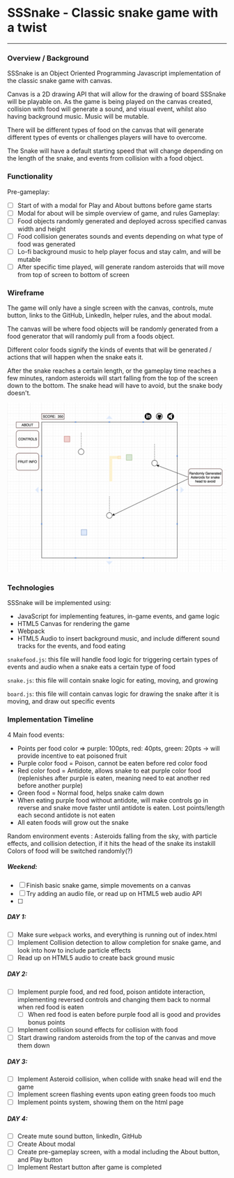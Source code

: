 # SSSnake - Classic snake game with a twist
---
### Overview / Background
SSSnake is an Object Oriented Programming Javascript implementation of the classic snake game with canvas.

Canvas is a 2D drawing API that will allow for the drawing of board SSSnake will be playable on. As the game is being played on the canvas created,  collision with food will generate a sound, and visual event, whilst also having background music. Music will be mutable.

There will be different types of food on the canvas that will generate different types of events or challenges players will have to overcome.

The Snake will have a default starting speed that will change depending on the length of the snake, and events from collision with a food object.
### Functionality

Pre-gameplay:
- [ ] Start of with a modal for Play and About buttons before game starts
- [ ] Modal for about will be simple overview of game, and rules
Gameplay:
- [ ] Food objects randomly generated and deployed across specified canvas width and height
- [ ] Food collision generates sounds and events depending on what type of food was generated
- [ ] Lo-fi background music to help player focus and stay calm, and will be mutable
- [ ] After specific time played, will generate random asteroids that will move from top of screen to bottom of screen

### Wireframe
The game will only have a single screen with the canvas, controls, mute button, links to the GitHub, LinkedIn, helper rules, and the about modal.

The canvas will be where food objects will be randomly generated from a food generator that will randomly pull from a foods object.

Different color foods signify the kinds of events that will be generated / actions that will happen when the snake eats it.

After the snake reaches a certain length, or the gameplay time reaches a few minutes, random asteroids will start falling from the top of the screen down to the bottom.
The snake head will have to avoid, but the snake body doesn't.

![](images/wireframe.png)

### Technologies
SSSnake will be implemented using:
* JavaScript for implementing features, in-game events, and game logic
* HTML5 Canvas for rendering the game
* Webpack
* HTML5 Audio to insert background music, and include different sound tracks for the events, and food eating

`snakefood.js`: this file will handle food logic for triggering certain types of events and audio when a snake eats a certain type of food

`snake.js`: this file will contain snake logic for eating, moving, and growing

`board.js`: this file will contain canvas logic for drawing the snake after it is moving, and draw out specific events

### Implementation Timeline

4 Main food events:
* Points per food color => purple: 100pts, red: 40pts, green: 20pts -> will provide incentive to eat poisoned fruit
* Purple color food = Poison, cannot be eaten before red color food
* Red color food = Antidote, allows snake to eat purple color food (replenishes after purple is eaten, meaning need to eat another red before another purple)
* Green food = Normal food, helps snake calm down
* When eating purple food without antidote, will make controls go in reverse and snake move faster until antidote is eaten. Lost points/length each second antidote is not eaten
* All eaten foods will grow out the snake

Random environment events :
Asteroids falling from the sky, with particle effects, and collision detection, if it hits the head of the snake its instakill
Colors of food will be switched randomly(?)
##### Weekend:
- [ ] Finish basic snake game, simple movements on a canvas
- [ ] Try adding an audio file, or read up on HTML5 web audio API
- [ ]
##### DAY 1:
- [ ] Make sure `webpack` works, and everything is running out of index.html
- [ ] Implement Collision detection to allow completion for snake game, and look into how to include particle effects
- [ ] Read up on HTML5 audio to create back ground music

##### DAY 2:
- [ ] Implement purple food, and red food, poison antidote interaction,  implementing reversed controls and changing them back to normal when red food is eaten
  - [ ] When red food is eaten before purple food all is good and provides bonus points
- [ ] Implement collision sound effects for collision with food
- [ ] Start drawing random asteroids from the top of the canvas and move them down
##### DAY 3:
- [ ] Implement Asteroid collision, when collide with snake head will end the game
- [ ] Implement screen flashing events upon eating green foods too much
- [ ] Implement points system, showing them on the html page
##### DAY 4:
- [ ] Create mute sound button, linkedIn, GitHub
- [ ] Create About modal
- [ ] Create pre-gameplay screen, with a modal including the About button, and Play button
- [ ] Implement Restart button after game is completed

